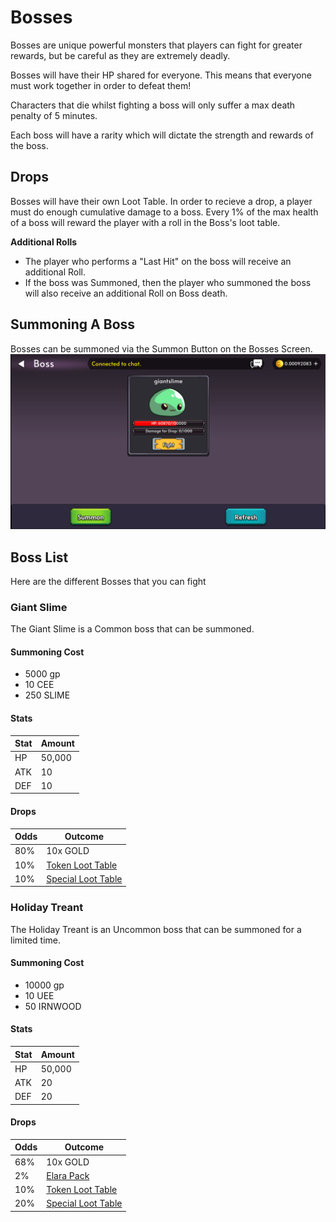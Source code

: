 # Bosses

Bosses are unique powerful monsters that players can fight for greater rewards, but be careful as they are extremely deadly.

Bosses will have their HP shared for everyone. This means that everyone must work together in order to defeat them!

Characters that die whilst fighting a boss will only suffer a max death penalty of 5 minutes.

Each boss will have a rarity which will dictate the strength and rewards of the boss.

## Drops

Bosses will have their own Loot Table. In order to recieve a drop, a player must do enough cumulative damage to a boss. Every 1% of the max health of a boss will reward the player with a roll in the Boss's loot table.

**Additional Rolls**

- The player who performs a "Last Hit" on the boss will receive an additional Roll.
- If the boss was Summoned, then the player who summoned the boss will also receive an additional Roll on Boss death.

## Summoning A Boss

Bosses can be summoned via the Summon Button on the Bosses Screen.
![Boss Screen](./img/boss.png)

## Boss List

Here are the different Bosses that you can fight

### Giant Slime

The Giant Slime is a Common boss that can be summoned.

#### Summoning Cost

- 5000 gp
- 10 CEE
- 250 SLIME

#### Stats

| Stat | Amount |
| ---- | ------ |
| HP   | 50,000 |
| ATK  | 10     |
| DEF  | 10     |

#### Drops

| Odds | Outcome                                                                  |
| ---- | ------------------------------------------------------------------------ |
| 80%  | 10x GOLD                                                                 |
| 10%  | [Token Loot Table](/docs/game-mechanics/loottables#token-loot-table)     |
| 10%  | [Special Loot Table](/docs/game-mechanics/loottables#special-loot-table) |

### Holiday Treant

The Holiday Treant is an Uncommon boss that can be summoned for a limited time.

#### Summoning Cost

- 10000 gp
- 10 UEE
- 50 IRNWOOD

#### Stats

| Stat | Amount |
| ---- | ------ |
| HP   | 50,000 |
| ATK  | 20     |
| DEF  | 20     |

#### Drops

| Odds | Outcome                                                                  |
| ---- | ------------------------------------------------------------------------ |
| 68%  | 10x GOLD                                                                 |
| 2%   | [Elara Pack](/docs/resources/packs/elara-pack)                           |
| 10%  | [Token Loot Table](/docs/game-mechanics/loottables#token-loot-table)     |
| 20%  | [Special Loot Table](/docs/game-mechanics/loottables#special-loot-table) |
